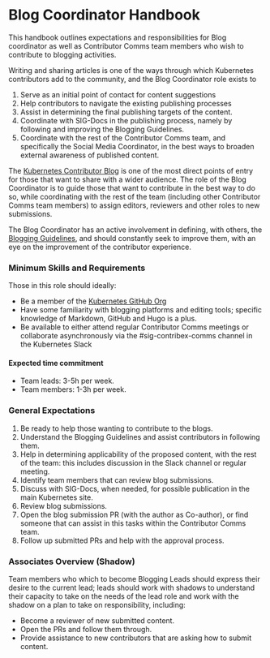 # Blog Coordinator Handbook

This handbook outlines expectations and responsibilities for Blog coordinator as well as Contributor Comms team members who wish to contribute to blogging activities.

Writing and sharing articles is one of the ways through which Kubernetes contributors add to the community, and the Blog Coordinator role exists to

1. Serve as an initial point of contact for content suggestions
2. Help contributors to navigate the existing publishing processes
3. Assist in determining the final publishing targets of the content.
4. Coordinate with SIG-Docs in the publishing process, namely by following and improving the Blogging Guidelines.
5. Coordinate with the rest of the Contributor Comms team, and specifically the Social Media Coordinator, in the best ways to broaden external awareness of published content.

The [Kubernetes Contributor Blog](https://www.kubernetes.dev/blog/) is one of the most direct points of entry for those that want to share with a wider audience. The role of the Blog Coordinator is to guide those that want to contribute in the best way to do so, while coordinating with the rest of the team (including other Contributor Comms team members) to assign editors, reviewers and other roles to new submissions.

The Blog Coordinator has an active involvement in defining, with others, the [Blogging Guidelines](https://hackmd.io/@fsm/blog-guidelines), and should constantly seek to improve them, with an eye on the improvement of the contributor experience.


### Minimum Skills and Requirements

Those in this role should ideally:

* Be a member of the [Kubernetes GitHub Org](https://github.com/kubernetes/)
* Have some familiarity with blogging platforms and editing tools; specific knowledge of Markdown, GitHub and Hugo is a plus.
* Be available to either attend regular Contributor Comms meetings or collaborate asynchronously via the #sig-contribex-comms channel in the Kubernetes Slack

#### Expected time commitment

* Team leads: 3-5h per week.
* Team members: 1-3h per week.

### General Expectations

1. Be ready to help those wanting to contribute to the blogs.
2. Understand the Blogging Guidelines and assist contributors in following them.
3. Help in determining applicability of the proposed content, with the rest of the team: this includes discussion in the Slack channel or regular meeting.
4. Identify team members that can review blog submissions.
5. Discuss with SIG-Docs, when needed, for possible publication in the main Kubernetes site.
6. Review blog submissions.
7. Open the blog submission PR (with the author as Co-author), or find someone that can assist in this tasks within the Contributor Comms team.
8. Follow up submitted PRs and help with the approval process.

### Associates Overview (Shadow)

Team members who which to become Blogging Leads should express their desire to the current lead; leads should work with shadows to understand their capacity to take on the needs of the lead role and work with the shadow on a plan to take on responsibility, including:

* Become a reviewer of new submitted content.
* Open the PRs and follow them through.
* Provide assistance to new contributors that are asking how to submit content.

